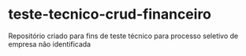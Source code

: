 # teste-tecnico-crud-financeiro
Repositório criado para fins de teste técnico para processo seletivo de empresa não identificada
